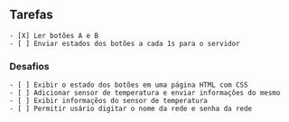 ## Tarefas 

    - [X] Ler botões A e B
    - [ ] Enviar estados dos botões a cada 1s para o servidor

### Desafios
    - [ ] Exibir o estado dos botões em uma página HTML com CSS
    - [ ] Adicionar sensor de temperatura e enviar informações do mesmo
    - [ ] Exibir informaçẽos do sensor de temperatura 
    - [ ] Permitir usário digitar o nome da rede e senha da rede